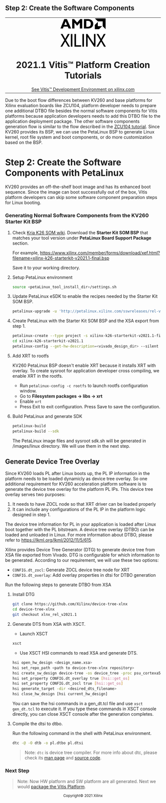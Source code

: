 ﻿<!--
# Copyright 2021 Xilinx Inc.
#
# Licensed under the Apache License, Version 2.0 (the "License");
# you may not use this file except in compliance with the License.
# You may obtain a copy of the License at
#
#     http://www.apache.org/licenses/LICENSE-2.0
#
# Unless required by applicable law or agreed to in writing, software
# distributed under the License is distributed on an "AS IS" BASIS,
# WITHOUT WARRANTIES OR CONDITIONS OF ANY KIND, either express or implied.
# See the License for the specific language governing permissions and
# limitations under the License.
-->

## Step 2: Create the Software Components


<table class="sphinxhide" width="100%">
 <tr width="100%">
    <td align="center"><img src="https://raw.githubusercontent.com/Xilinx/Image-Collateral/main/xilinx-logo.png" width="30%"/><h1>2021.1 Vitis™ Platform Creation Tutorials</h1>
    <a href="https://www.xilinx.com/products/design-tools/vitis.html">See Vitis™ Development Environment on xilinx.com</br></a>
    </td>
 </tr>
</table>

Due to the boot flow differences between KV260 and base platforms for Xilinx evaluation boards like ZCU104, platform developer needs to prepare one additional DTBO file besides the normal software components for Vitis platforms because application developers needs to add this DTBO file to the application deployment package. The other software components generation flow is similar to the flow described in the [ZCU104 tutorial](../../Introduction/02-Edge-AI-ZCU104/step2.md). Since KV260 provides its BSP, we can use the PetaLinux BSP to generate Linux kernel, root file system and boot components, or do more customization based on the BSP.

# Step 2: Create the Software Components with PetaLinux

KV260 provides an off-the-shelf boot image and has its enhanced boot sequence. Since the image can boot successfully out of the box, Vitis platform developers can skip some software component preparation steps for Linux booting.


### Generating Normal Software Components from the KV260 Starter Kit BSP

1. Check [Kria K26 SOM wiki](https://xilinx-wiki.atlassian.net/wiki/spaces/A/pages/1641152513/Kria+K26+SOM). Download the **Starter Kit SOM BSP** that matches your tool version under **PetaLinux Board Support Package** section.

    For example, https://www.xilinx.com/member/forms/download/xef.html?filename=xilinx-k26-starterkit-v2021.1-final.bsp

    Save it to your working directory.

2. Setup PetaLinux environment

    ```bash
    source <petaLinux_tool_install_dir>/settings.sh
    ```

3. Update PetaLinux eSDK to enable the recipes needed by the Starter Kit SOM BSP.

    ```bash
    petalinux-upgrade -u 'http://petalinux.xilinx.com/sswreleases/rel-v2021/sdkupdate/2021.1_update1/' -p 'aarch64'
    ```

4. Create PetaLinux with the Starter Kit SOM BSP and the XSA export from step 1.

    ```bash
    petalinux-create --type project -s xilinx-k26-starterkit-v2021.1-final.bsp
    cd xilinx-k26-starterkit-v2021.1
    petalinux-config --get-hw-description=<vivado_design_dir> --silent
    ```

5. Add XRT to rootfs

    KV260 PetaLinux BSP doesn't enable XRT because it installs XRT with overlay. To create sysroot for application developer cross compiling, we enable XRT in the rootfs.

    - Run `petalinux-config -c rootfs` to launch rootfs configuration window.
    - Go to **Filesystem packages -> libs -> xrt**
    - Enable `xrt`
    - Press Exit to exit configuration. Press Save to save the configuration.

6. Build PetaLinux and generate SDK

    ```bash
    petalinux-build
    petalinux-build --sdk
    ```

    The PetaLinux image files and sysroot sdk.sh will be generated in <PetaLinux Project>/images/linux directory. We will use them in the next step.


## Generate Device Tree Overlay

Since KV260 loads PL after Linux boots up, the PL IP information in the platform needs to be loaded dynamicly as device tree overlay. So one additional requirement for KV260 acceleration platform software is to generate the device tree overlay for the platform PL IPs. This device tree overlay serves two purposes:

1. It needs to have ZOCL node so that XRT driver can be loaded properly
2. It can include any configurations of the PL IP in the platform logic designed in step 1.

The device tree information for PL in your application is loaded after Linux boot together with the PL bitstream. A device tree overlay (DTBO) can be loaded and unloaded in Linux. For more information about DTBO, please refer to https://lkml.org/lkml/2012/11/5/615. 

Xilinx provides Device Tree Generator (DTG) to generate device tree from XSA file exported from Vivado. DTG is configurable for which information to be generated. According to our requirement, we will use these two options:

- `CONFIG.dt_zocl`: Generate ZOCL device tree node for XRT
- `CONFIG.dt_overlay`: Add overlay properties in dtsi for DTBO generation

Run the following steps to generate DTBO from XSA

1. Install DTG

    ```bash
    git clone https://github.com/Xilinx/device-tree-xlnx
    cd device-tree-xlnx
    git checkout xlnx_rel_v2021.1
    ```

2. Generate DTS from XSA with XSCT.

   - Launch XSCT

    ```bash
    xsct
    ```

   - Use XSCT HSI commands to read XSA and generate DTS.

    ```bash
    hsi open_hw_design <design_name.xsa>
    hsi set_repo_path <path to device-tree-xlnx repository>
    hsi create_sw_design device-tree -os device_tree -proc psu_cortexa53_0
    hsi set_property CONFIG.dt_overlay true [hsi::get_os]
    hsi set_property CONFIG.dt_zocl true [hsi::get_os]
    hsi generate_target -dir <desired_dts_filename>
    hsi close_hw_design [hsi current_hw_design]
    ```

    You can save the hsi commands in a gen_dt.tcl file and use `xsct gen_dt.tcl` to execute it. If you type these commands in XSCT console directly, you can close XSCT console after the generation completes.

3. Compile the dtsi to dtbo.

    Run the following command in the shell with PetaLinux environment.

    ```bash
    dtc -@ -O dtb -o pl.dtbo pl.dtsi
    ```

    > Note: `dtc` is device tree compiler. For more info about dtc, please check its [man page](http://manpages.ubuntu.com/manpages/trusty/man1/dtc.1.html) and [source code](https://git.kernel.org/pub/scm/utils/dtc/dtc.git/tree/README?h=main).



### Next Step

> Note:  Now HW platform and SW platform are all generated. Next we would [package the Vitis Platform](step3.md).

<p class="sphinxhide" align="center"><sup>Copyright&copy; 2021 Xilinx</sup></p>

